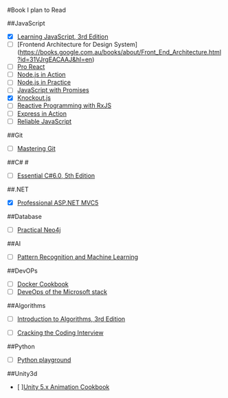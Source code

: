 #Book I plan to Read

##JavaScript

- [X] [Learning JavaScript, 3rd Edition](http://shop.oreilly.com/product/0636920035534.do)
- [ ] [Frontend Architecture for Design System] (https://books.google.com.au/books/about/Front_End_Architecture.html?id=31VJrgEACAAJ&hl=en)
- [ ] [Pro React](http://www.apress.com/9781484212615)
- [ ] [Node.js in Action](https://www.manning.com/books/node-js-in-action)
- [ ] [Node.js in Practice](http://www.amazon.com/Node-js-Practice-Alex-R-Young/dp/1617290939/ref=sr_1_4?ie=UTF8&qid=1456830835&sr=8-4&keywords=node+in+action)
- [ ] [JavaScript with Promises](http://shop.oreilly.com/product/0636920032151.do)
- [X] [Knockout.js](http://shop.oreilly.com/product/0636920035367.do#PowerReview)
- [ ] [Reactive Programming with RxJS](http://www.amazon.com/Reactive-Programming-RxJS-Asynchronous-JavaScript-ebook/dp/B01ATYZTI4)
- [ ] [Express in Action](https://www.manning.com/books/express-in-action)
- [ ] [Reliable JavaScript](http://www.wrox.com/WileyCDA/WroxTitle/Reliable-JavaScript-How-to-Code-Safely-in-the-World-s-Most-Dangerous-Language.productCd-1119028728.html)

##Git

- [ ] [Mastering Git](http://www.amazon.com/Mastering-Git-Jakub-Narebski/dp/1783553758)

##C# #

- [ ] [Essential C#6.0, 5th Edition](http://www.amazon.com/Essential-6-0-Addison-Wesley-Microsoft-Technology/dp/0134141040/ref=sr_1_1?ie=UTF8&qid=1456830949&sr=8-1&keywords=essential+c%23+6.0)

##.NET

- [X] [Professional ASP.NET MVC5](http://www.wrox.com/WileyCDA/WroxTitle/Professional-ASP-NET-MVC-5.productCd-1118794753.html)


##Database

- [ ] [Practical Neo4j](http://www.apress.com/9781484200230)


##AI

- [ ] [Pattern Recognition and Machine Learning](http://www.amazon.com/Pattern-Recognition-Learning-Information-Statistics/dp/0387310738/ref=pd_sim_14_7?ie=UTF8&dpID=61zEpn8lkRL&dpSrc=sims&preST=_AC_UL160_SR119%2C160_&refRID=1YDN3HQNSTSVMX3E5M1S)

##DevOPs
- [ ] [Docker Cookbook](http://shop.oreilly.com/product/0636920036791.do)
- [ ] [DeveOps of the Microsoft stack](http://www.apress.com/9781484214473)

##Algorithms

- [ ] [Introduction to Algorithms, 3rd Edition ](http://www.amazon.com/Introduction-Algorithms-3rd-MIT-Press/dp/0262033844/ref=pd_sim_14_2?ie=UTF8&dpID=51eDwv7tCtL&dpSrc=sims&preST=_AC_UL320_SR284%2C320_&refRID=11VQ2G8C7Y9CANRJD26H)

- [ ] [Cracking the Coding Interview](http://www.amazon.com/Cracking-Coding-Interview-6th-Programming/dp/0984782850/ref=sr_1_1?s=books&ie=UTF8&qid=1462535870&sr=1-1&keywords=crack+the+code+interview)

##Python
- [ ] [Python playground](https://www.nostarch.com/pythonplayground)

##Unity3d

- [ ][Unity 5.x Animation Cookbook](https://www.amazon.com/Unity-Animation-Cookbook-Maciej-Szczesnik-ebook/dp/B01CJV3VY4)